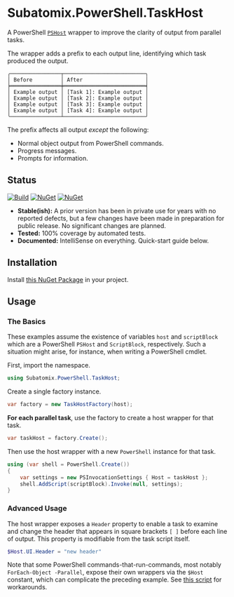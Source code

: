 # Subatomix.PowerShell.TaskHost

A PowerShell
[`PSHost`](https://docs.microsoft.com/en-us/dotnet/api/system.management.automation.host.pshost?view=powershellsdk-7.0.0)
wrapper to improve the clarity of output from parallel tasks.

The wrapper adds a prefix to each output line, identifying which task produced
the output.

```
╭────────────────┬──────────────────────────╮
│ Before         │ After                    │
╞════════════════╪══════════════════════════╡
│ Example output │ [Task 1]: Example output │
│ Example output │ [Task 2]: Example output │
│ Example output │ [Task 3]: Example output │
│ Example output │ [Task 4]: Example output │
╰────────────────┴──────────────────────────╯
```

The prefix affects all output *except* the following:
- Normal object output from PowerShell commands.
- Progress messages.
- Prompts for information.

## Status

[![Build](https://github.com/sharpjs/Subatomix.PowerShell.TaskHost/workflows/Build/badge.svg)](https://github.com/sharpjs/Subatomix.PowerShell.TaskHost/actions)
[![NuGet](https://img.shields.io/nuget/v/Subatomix.PowerShell.TaskHost.svg)](https://www.nuget.org/packages/Subatomix.PowerShell.TaskHost)
[![NuGet](https://img.shields.io/nuget/dt/Subatomix.PowerShell.TaskHost.svg)](https://www.nuget.org/packages/Subatomix.PowerShell.TaskHost)

- **Stable(ish):** A prior version has been in private use for years with no
                   reported defects, but a few changes have been made in
                   preparation for public release.  No significant changes
                   are planned.
- **Tested:**      100% coverage by automated tests.
- **Documented:**  IntelliSense on everything.  Quick-start guide below.

## Installation

Install
[this NuGet Package](https://www.nuget.org/packages/Subatomix.PowerShell.TaskHost)
in your project.

## Usage

### The Basics

These examples assume the existence of variables `host` and `scriptBlock` which
are a PowerShell `PSHost` and `ScriptBlock`, respectively.  Such a situation
might arise, for instance, when writing a PowerShell cmdlet.

First, import the namespace.

```csharp
using Subatomix.PowerShell.TaskHost;
```

Create a single factory instance.

```csharp
var factory = new TaskHostFactory(host);
```

**For each parallel task**, use the factory to create a host wrapper for that
task.

```csharp
var taskHost = factory.Create();
```

Then use the host wrapper with a new `PowerShell` instance for that task.

```csharp
using (var shell = PowerShell.Create())
{
    var settings = new PSInvocationSettings { Host = taskHost };
    shell.AddScript(scriptBlock).Invoke(null, settings);
}
```

### Advanced Usage

The host wrapper exposes a `Header` property to enable a task to examine and
change the header that appears in square brackets `[ ]` before each line of
output.  This property is modifiable from the task script itself.

```powershell
$Host.UI.Header = "new header"
```

Note that some PowerShell commands-that-run-commands, most notably
`ForEach-Object -Parallel`, expose their own wrappers via the `$Host` constant,
which can complicate the preceding example.  See
[this script](https://github.com/sharpjs/Subatomix.PowerShell.TaskHost/blob/main/Subatomix.PowerShell.TaskHost/Test-TaskHost.ps1)
for workarounds.

<!--
  Copyright 2022 Jeffrey Sharp

  Permission to use, copy, modify, and distribute this software for any
  purpose with or without fee is hereby granted, provided that the above
  copyright notice and this permission notice appear in all copies.

  THE SOFTWARE IS PROVIDED "AS IS" AND THE AUTHOR DISCLAIMS ALL WARRANTIES
  WITH REGARD TO THIS SOFTWARE INCLUDING ALL IMPLIED WARRANTIES OF
  MERCHANTABILITY AND FITNESS. IN NO EVENT SHALL THE AUTHOR BE LIABLE FOR
  ANY SPECIAL, DIRECT, INDIRECT, OR CONSEQUENTIAL DAMAGES OR ANY DAMAGES
  WHATSOEVER RESULTING FROM LOSS OF USE, DATA OR PROFITS, WHETHER IN AN
  ACTION OF CONTRACT, NEGLIGENCE OR OTHER TORTIOUS ACTION, ARISING OUT OF
  OR IN CONNECTION WITH THE USE OR PERFORMANCE OF THIS SOFTWARE.
-->
